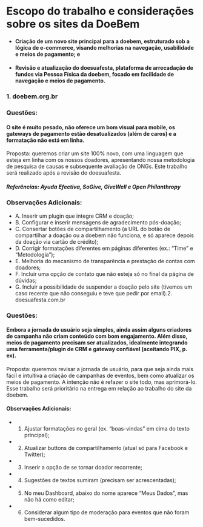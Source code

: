 # Escopo do trabalho e considerações sobre os sites da DoeBem

- #### Criação de um novo site principal para a doebem, estruturado sob a lógica de e-commerce, visando melhorias na navegação, usabilidade e meios de pagamento; e

- #### Revisão e atualização do doesuafesta, plataforma de arrecadação de fundos via Pessoa Física da doebem, focado em facilidade de navegação e meios de pagamento.

### 1. doebem.org.br
### Questões:
#### O site é muito pesado, não oferece um bom visual para mobile, os gateways de pagamento estão desatualizados (além de caros) e a formatação não está em linha.
Proposta: queremos criar um site 100% novo, com uma linguagem que esteja em linha com os nossos doadores, apresentando nossa metodologia de pesquisa de causas e subsequente avaliação de ONGs. Este trabalho será realizado após a revisão do doesuafesta.

##### Referências: Ayuda Efectiva, SoGive, GiveWell e Open Philanthropy


### Observações Adicionais:
- A. Inserir um plugin que integre CRM e doação;
- B. Configurar e inserir mensagens de agradecimento pós-doação;
- C. Consertar botões de compartilhamento (a URL do botão de compartilhar a doação ou a doebem não funciona, e só aparece depois da doação via cartão de crédito);
- D. Corrigir formatações diferentes em páginas diferentes (ex.: “Time” e “Metodologia”);
- E. Melhoria do mecanismo de transparência e prestação de contas com doadores;
- F. Incluir uma opção de contato que não esteja só no final da página de dúvidas;
- G. Incluir a possibilidade de suspender a doação pelo site (tivemos um caso recente que não conseguiu e teve que pedir por email).2. doesuafesta.com.br

### Questões:
#### Embora a jornada do usuário seja simples, ainda assim alguns criadores de campanha não criam conteúdo com bom engajamento. Além disso, meios de pagamento precisam ser atualizados, idealmente integrando uma ferramenta/plugin de CRM e gateway confiável (aceitando PIX, p. ex).

Proposta: queremos revisar a jornada de usuário, para que seja ainda mais fácil e intuitiva a criação de campanhas de eventos, bem como atualizar os meios de pagamento. A intenção não é refazer o site todo, mas aprimorá-lo. Esse trabalho será prioritário na entrega em relação ao trabalho do site da doebem.

#### Observações Adicionais:
- 1. Ajustar formatações no geral (ex. “boas-vindas” em cima do texto principal);
- 2. Atualizar buttons de compartilhamento (atual só para Facebook e Twitter);
- 3. Inserir a opção de se tornar doador recorrente;
- 4. Sugestões de textos sumiram (precisam ser acrescentadas);
- 5. No meu Dashboard, abaixo do nome aparece “Meus Dados”, mas não há como editar;
- 6. Considerar algum tipo de moderação para eventos que não foram bem-sucedidos.
